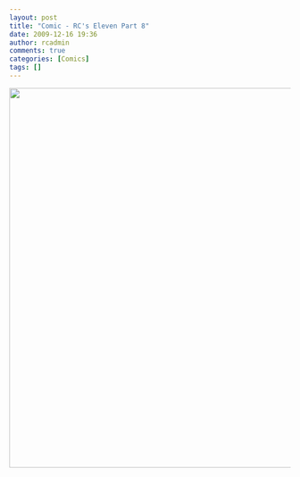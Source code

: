 ```yaml
---
layout: post
title: "Comic - RC's Eleven Part 8"
date: 2009-12-16 19:36
author: rcadmin
comments: true
categories: [Comics]
tags: []
---
```

<a href="http://bitsmack.com/comics/2009/12/16/comic-rcs-eleven-part-8/"><img src="http://dl.bitsmack.com/uploads/2009/12/20091216.jpg" alt="" title="in retrospect we probably should not have stood so close to the explosion and stared at it" width="680" height="680" class="alignnone size-full wp-image-1862" /></a>
